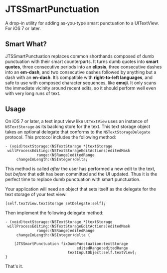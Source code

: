 JTSSmartPunctuation
===================

A drop-in utility for adding as-you-type smart punctuation to a UITextView. For iOS 7 or later.

## Smart What?

JTSSmartPunctuation replaces common shorthands composed of dumb punctuation with their smart counterparts. It turns dumb quotes into **smart quotes**, three consecutive periods into an **elipsis**, three consecutive dashes into an **em-dash**, and two consecutive dashes followed by anything but a dash with an **en-dash**. It’s compatible with **right-to-left languages**, and safe to use with composed character sequences, like **emoji**. It only scans the immediate vicinity around recent edits, so it should perform well even with very long runs of text.


## Usage

On iOS 7 or later, a text input view like `UITextView` uses an instance of `NSTextStorage` as its backing store for the text. This text storage object takes an optional delegate that conforms to the `NSTextStorageDelegate` protocol. This protocol includes the following method:

```objc
- (void)textStorage:(NSTextStorage *)textStorage 
 willProcessEditing:(NSTextStorageEditActions)editedMask 
              range:(NSRange)editedRange 
     changeInLength:(NSInteger)delta;
```

This method is called *after* the user has performed a new edit to the text, but *before* that edit has been committed and the UI updated. Thus it is the perfect time to replace dumb punctuation with smart punctuation. 

Your application will need an object that sets itself as the delegate for the text storage of your text view:

```objc
[self.textView.textStorage setDelegate:self];
```

Then implement the following delegate method:

```objc
- (void)textStorage:(NSTextStorage *)textStorage
 willProcessEditing:(NSTextStorageEditActions)editedMask
              range:(NSRange)editedRange
     changeInLength:(NSInteger)delta {
    
    [JTSSmartPunctuation fixDumbPunctuation:textStorage
                                editedRange:editedRange
                            textInputObject:self.textView];
}
```

That's it.
